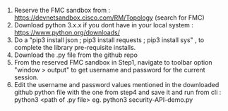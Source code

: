 1. Reserve the FMC sandbox from : https://devnetsandbox.cisco.com/RM/Topology (search for FMC)
2. Download python 3.x.x if you dont have in your local system : https://www.python.org/downloads/
3. Do a "pip3 install json ; pip3 install requests ; pip3 install sys" , to complete the library pre-requisite installs.
4. Download the .py file from the github repo
5. From the reserved FMC sandbox in Step1, navigate to toolbar option "window > output" to get username and password for the current session.
6. Edit the username and password values mentioned in the downloaded github python file with the one from step4 and save it and run from cli : python3 <path of .py file> eg. python3 security-API-demo.py

